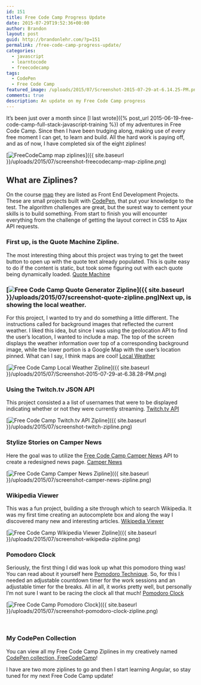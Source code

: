 ```yaml
---
id: 151
title: Free Code Camp Progress Update
date: 2015-07-29T19:52:36+00:00
author: Brandon
layout: post
guid: http://brandonlehr.com/?p=151
permalink: /free-code-camp-progress-update/
categories:
  - javascript
  - learntocode
  - freecodecamp
tags:
  - CodePen
  - Free Code Camp
featured_image: /uploads/2015/07/Screenshot-2015-07-29-at-6.14.25-PM.png
comments: true
description: An update on my Free Code Camp progress
---
```

It&#8217;s been just over a month since [I last wrote]({% post_url 2015-06-19-free-code-camp-full-stack-javascript-training %}) of my adventures in Free Code Camp. Since then I have been trudging along, making use of every free moment I can get, to learn and build. All the hard work is paying off, and as of now, I have completed six of the eight ziplines!

[<img class="img-rounded img-md img-center" src="{{ site.baseurl }}/uploads/2015/07/screenshot-freecodecamp-map-zipline.png?fit=421%2C320" alt="FreeCodeCamp map ziplines" srcset="{{ site.baseurl }}/uploads/2015/07/screenshot-freecodecamp-map-zipline.png?w=421 421w, {{ site.baseurl }}/uploads/2015/07/screenshot-freecodecamp-map-zipline.png?resize=300%2C228 300w" sizes="(max-width: 421px) 100vw, 421px" data-recalc-dims="1" />]({{ site.baseurl }}/uploads/2015/07/screenshot-freecodecamp-map-zipline.png)

## What are Ziplines?

On the course [map](http://www.freecodecamp.com/map) they are listed as Front End Development Projects. These are small projects built with [CodePen](http://codepen.io), that put your knowledge to the test. The algorithm challenges are great, but the surest way to cement your skills is to build something. From start to finish you will encounter everything from the challenge of getting the layout correct in CSS to Ajax API requests.<!--more-->

### First up, is the Quote Machine Zipline.

The most interesting thing about this project was trying to get the tweet button to open up with the quote text already populated. This is quite easy to do if the content is static, but took some figuring out with each quote being dynamically loaded. [<i class="glyphicon glyphicon-chevron-right"></i> Quote Machine](http://codepen.io/blehr/full/BNxepx)

### [<img class="" src="{{ site.baseurl }}/uploads/2015/07/screenshot-quote-zipline-300x191.png?fit=300%2C191" alt="Free Code Camp Quote Generator Zipline" srcset="{{ site.baseurl }}/uploads/2015/07/screenshot-quote-zipline.png?resize=300%2C191 300w, {{ site.baseurl }}/uploads/2015/07/screenshot-quote-zipline.png?w=672 672w" sizes="(max-width: 300px) 100vw, 300px" data-recalc-dims="1" />]({{ site.baseurl }}/uploads/2015/07/screenshot-quote-zipline.png)Next up, is showing the local weather.

For this project, I wanted to try and do something a little different. The instructions called for background images that reflected the current weather. I liked this idea, but since I was using the geolocation API to find the user&#8217;s location, I wanted to include a map. The top of the screen displays the weather information over top of a corresponding background image, while the lower portion is a Google Map with the user&#8217;s location pinned. What can I say, I think maps are cool! [<i class="glyphicon glyphicon-chevron-right"></i> Local Weather](http://codepen.io/blehr/full/PqaWbV)

[<img class="img-rounded img-border aligncenter wp-image-176 size-full" src="{{ site.baseurl }}/uploads/2015/07/Screenshot-2015-07-29-at-6.38.28-PM-e1438209927877.png?fit=430%2C585" alt="Free Code Camp Local Weather Zipline" srcset="{{ site.baseurl }}/uploads/2015/07/Screenshot-2015-07-29-at-6.38.28-PM-e1438209927877.png?w=430 430w, {{ site.baseurl }}/uploads/2015/07/Screenshot-2015-07-29-at-6.38.28-PM-e1438209927877.png?resize=221%2C300 221w, {{ site.baseurl }}/uploads/2015/07/Screenshot-2015-07-29-at-6.38.28-PM-e1438209927877.png?resize=300%2C408 300w" sizes="(max-width: 430px) 100vw, 430px" data-recalc-dims="1" />]({{ site.baseurl }}/uploads/2015/07/Screenshot-2015-07-29-at-6.38.28-PM.png)

### Using the Twitch.tv JSON API

This project consisted a a list of usernames that were to be displayed indicating whether or not they were currently streaming. [<i class="glyphicon glyphicon-chevron-right"></i> Twitch.tv API](http://codepen.io/blehr/full/WvzXyR)

[<img class="img-rounded aligncenter wp-image-161 size-full" src="{{ site.baseurl }}/uploads/2015/07/screenshot-twitch-zipline.png?fit=523%2C650" alt="Free Code Camp Twitch.tv API Zipline" srcset="{{ site.baseurl }}/uploads/2015/07/screenshot-twitch-zipline.png?w=523 523w, {{ site.baseurl }}/uploads/2015/07/screenshot-twitch-zipline.png?resize=241%2C300 241w, {{ site.baseurl }}/uploads/2015/07/screenshot-twitch-zipline.png?resize=300%2C373 300w" sizes="(max-width: 523px) 100vw, 523px" data-recalc-dims="1" />]({{ site.baseurl }}/uploads/2015/07/screenshot-twitch-zipline.png)

### Stylize Stories on Camper News

Here the goal was to utilize the [Free Code Camp Camper News](http://www.freecodecamp.com/news) API to create a redesigned news page. [<i class="glyphicon glyphicon-chevron-right"></i> Camper News](http://codepen.io/blehr/full/oXMybN)

[<img class="img-rounded aligncenter wp-image-163 size-full" src="{{ site.baseurl }}/uploads/2015/07/screenshot-camper-news-zipline-e1438212615323.png?fit=640%2C414" alt="Free Code Camp Camper News Zipline" srcset="{{ site.baseurl }}/uploads/2015/07/screenshot-camper-news-zipline-e1438212615323.png?w=1008 1008w, {{ site.baseurl }}/uploads/2015/07/screenshot-camper-news-zipline-e1438212615323.png?resize=300%2C194 300w" sizes="(max-width: 640px) 100vw, 640px" data-recalc-dims="1" />]({{ site.baseurl }}/uploads/2015/07/screenshot-camper-news-zipline.png)

### Wikipedia Viewer

This was a fun project, building a site through which to search Wikipedia. It was my first time creating an autocomplete box and along the way I discovered many new and interesting articles. [<i class="glyphicon glyphicon-chevron-right"></i> Wikipedia Viewer](http://codepen.io/blehr/full/oXMVxZ)

[<img class="aligncenter wp-image-159 size-full" src="{{ site.baseurl }}/uploads/2015/07/screenshot-wikipedia-zipline.png?fit=640%2C436" alt="Free Code Camp Wikipedia Viewer Zipline" srcset="{{ site.baseurl }}/uploads/2015/07/screenshot-wikipedia-zipline.png?w=1007 1007w, {{ site.baseurl }}/uploads/2015/07/screenshot-wikipedia-zipline.png?resize=300%2C204 300w" sizes="(max-width: 640px) 100vw, 640px" data-recalc-dims="1" />]({{ site.baseurl }}/uploads/2015/07/screenshot-wikipedia-zipline.png)

### Pomodoro Clock

Seriously, the first thing I did was look up what this pomodoro thing was! You can read about it yourself here [Pomodoro Technique](https://en.wikipedia.org/wiki/Pomodoro_Technique). So, for this I needed an adjustable countdown timer for the work sessions and an adjustable timer for the breaks. All in all, it works pretty well, but personally I&#8217;m not sure I want to be racing the clock all that much! [<i class="glyphicon glyphicon-chevron-right"></i> Pomodoro Clock](http://codepen.io/blehr/full/VLVbZE)

[<img class="aligncenter wp-image-158 size-full" src="{{ site.baseurl }}/uploads/2015/07/screenshot-pomodoro-clock-zipline.png?fit=493%2C350" alt="Free Code Camp Pomodoro Clock" srcset="{{ site.baseurl }}/uploads/2015/07/screenshot-pomodoro-clock-zipline.png?w=493 493w, {{ site.baseurl }}/uploads/2015/07/screenshot-pomodoro-clock-zipline.png?resize=300%2C213 300w" sizes="(max-width: 493px) 100vw, 493px" data-recalc-dims="1" />]({{ site.baseurl }}/uploads/2015/07/screenshot-pomodoro-clock-zipline.png)

&nbsp;

### My CodePen Collection

You can view all my Free Code Camp Ziplines in my creatively named [CodePen collection, FreeCodeCamp](http://codepen.io/collection/nkNxkb/)!

I have are two more ziplines to go and then I start learning Angular, so stay tuned for my next Free Code Camp update!

&nbsp;
